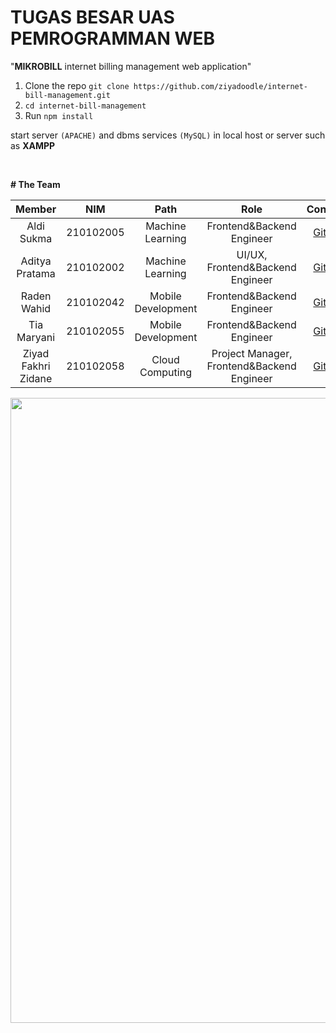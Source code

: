 # TUGAS BESAR UAS PEMROGRAMMAN WEB

"**MIKROBILL** internet billing management web application" 

1. Clone the repo `git clone https://github.com/ziyadoodle/internet-bill-management.git`
2. `cd internet-bill-management`
3. Run ```npm install```

start server `(APACHE)` and dbms services `(MySQL)` in local host or server such as **XAMPP**

<br>

**# The Team**

|            Member           |    NIM     |        Path        |                    Role                    |                                                       Contacts                                                      |
| :-------------------------: | :-------:  | :----------------: | :----------------------------------------: | :-----------------------------------------------------------------------------------------------------------------: |
|          Aldi Sukma         | 210102005  |  Machine Learning  |          Frontend&Backend Engineer         |                                        [Github](https://github.com/villain10)                                       |
|        Aditya Pratama       | 210102002  |  Machine Learning  |       UI/UX, Frontend&Backend Engineer     |                                        [Github](https://github.com/Adittyapn)                                       |
|         Raden Wahid         | 210102042  | Mobile Development |          Frontend&Backend Engineer         |                                        [Github](https://github.com/radenwahid)                                      |
|         Tia Maryani         | 210102055  | Mobile Development |          Frontend&Backend Engineer         |                                         [Github](https://github.com/tyayaaa)                                        |
|      Ziyad Fakhri Zidane    | 210102058  |   Cloud Computing  | Project Manager, Frontend&Backend Engineer |                                        [Github](https://github.com/ziyadoodle)                                      |

<img src="https://media.discordapp.net/attachments/1069224418938728488/1134122481930748025/preview.png" width="1000" />
